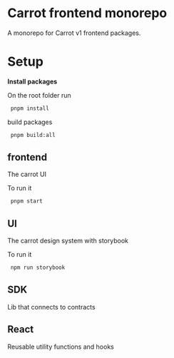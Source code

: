 # Carrot frontend monorepo

A monorepo for Carrot v1 frontend packages.

# Setup 

**Install packages**

On the root folder run

```bash
 pnpm install
```

build packages

```bash
 pnpm build:all
```

## frontend

The carrot UI

To run it

```bash
 pnpm start
```

## UI

The carrot design system with storybook

To run it

```bash
 npm run storybook
```

## SDK

Lib that connects to contracts

## React

Reusable utility functions and hooks
